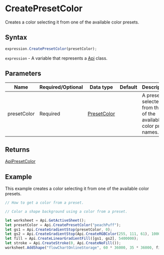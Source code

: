 # CreatePresetColor

Creates a color selecting it from one of the available color presets.

## Syntax

```javascript
expression.CreatePresetColor(presetColor);
```

`expression` - A variable that represents a [Api](../Api.md) class.

## Parameters

| **Name** | **Required/Optional** | **Data type** | **Default** | **Description** |
| ------------- | ------------- | ------------- | ------------- | ------------- |
| presetColor | Required | [PresetColor](../../Enumeration/PresetColor.md) |  | A preset selected from the list of the available color preset names. |

## Returns

[ApiPresetColor](../../ApiPresetColor/ApiPresetColor.md)

## Example

This example creates a color selecting it from one of the available color presets.

```javascript editor-xlsx
// How to get a color from a preset.

// Color a shape background using a color from a preset. 

let worksheet = Api.GetActiveSheet();
let presetColor = Api.CreatePresetColor("peachPuff");
let gs1 = Api.CreateGradientStop(presetColor, 0);
let gs2 = Api.CreateGradientStop(Api.CreateRGBColor(255, 111, 61), 100000);
let fill = Api.CreateLinearGradientFill([gs1, gs2], 5400000);
let stroke = Api.CreateStroke(0, Api.CreateNoFill());
worksheet.AddShape("flowChartOnlineStorage", 60 * 36000, 35 * 36000, fill, stroke, 0, 2 * 36000, 1, 3 * 36000);
```
